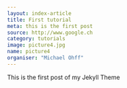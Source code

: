 ```yaml
---
layout: index-article
title: First tutorial
meta: this is the first post
source: http://www.google.ch
category: tutorials
image: picture4.jpg
name: picture4
organiser: "Michael Ohff"
---
```


This is the first post of my Jekyll Theme
